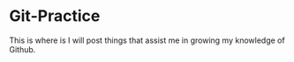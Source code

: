 # Git-Practice
This is where is I will post things that assist me in growing my knowledge of Github. 
